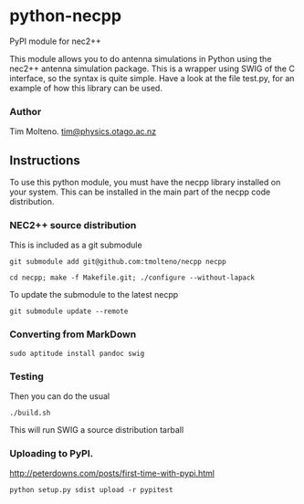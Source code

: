 # python-necpp
PyPI module for nec2++

This module allows you to do antenna simulations in Python using the nec2++ antenna
simulation package. This is a wrapper using SWIG of the C interface, so the syntax
is quite simple. Have a look at the file test.py, for an example of how this 
library can be used.

### Author

Tim Molteno. tim@physics.otago.ac.nz

## Instructions

To use this python module, you must have the necpp library installed on your system. This can
be installed in the main part of the necpp code distribution.

### NEC2++ source distribution

This is included as a git submodule

    git submodule add git@github.com:tmolteno/necpp necpp
    
    cd necpp; make -f Makefile.git; ./configure --without-lapack

To update the submodule to the latest necpp

    git submodule update --remote

### Converting from MarkDown

    sudo aptitude install pandoc swig

### Testing

Then you can do the usual

    ./build.sh

This will run SWIG a source distribution tarball

### Uploading to PyPI.

http://peterdowns.com/posts/first-time-with-pypi.html

    python setup.py sdist upload -r pypitest